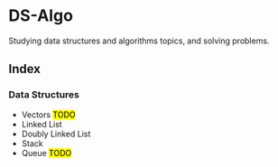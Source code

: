 # DS-Algo
Studying data structures and algorithms topics, and solving problems.

## Index 
### Data Structures
- Vectors <mark>TODO</mark>
- Linked List
- Doubly Linked List
- Stack
- Queue <mark>TODO</mark>

